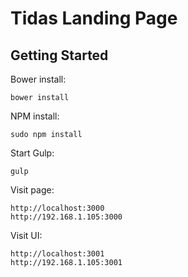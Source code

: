 Tidas Landing Page
==================================================

Getting Started
--------------------------------------------------
Bower install:
```
bower install
```
NPM install:
```
sudo npm install
```

Start Gulp:
```
gulp
```

Visit page:
```
http://localhost:3000
http://192.168.1.105:3000
```

Visit UI:
```
http://localhost:3001
http://192.168.1.105:3001
```
